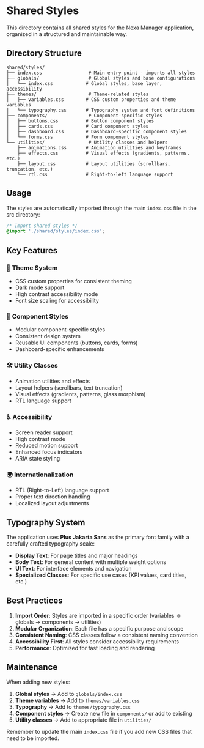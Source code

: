# Shared Styles

This directory contains all shared styles for the Nexa Manager application, organized in a structured and maintainable way.

## Directory Structure

```
shared/styles/
├── index.css                 # Main entry point - imports all styles
├── globals/                  # Global styles and base configurations
│   └── index.css            # Global styles, base layer, accessibility
├── themes/                   # Theme-related styles
│   ├── variables.css        # CSS custom properties and theme variables
│   └── typography.css       # Typography system and font definitions
├── components/               # Component-specific styles
│   ├── buttons.css          # Button component styles
│   ├── cards.css            # Card component styles
│   ├── dashboard.css        # Dashboard-specific component styles
│   └── forms.css            # Form component styles
└── utilities/                # Utility classes and helpers
    ├── animations.css       # Animation utilities and keyframes
    ├── effects.css          # Visual effects (gradients, patterns, etc.)
    ├── layout.css           # Layout utilities (scrollbars, truncation, etc.)
    └── rtl.css              # Right-to-left language support
```

## Usage

The styles are automatically imported through the main `index.css` file in the src directory:

```css
/* Import shared styles */
@import './shared/styles/index.css';
```

## Key Features

### 🎨 **Theme System**
- CSS custom properties for consistent theming
- Dark mode support
- High contrast accessibility mode
- Font size scaling for accessibility

### 🧩 **Component Styles**
- Modular component-specific styles
- Consistent design system
- Reusable UI components (buttons, cards, forms)
- Dashboard-specific enhancements

### 🛠 **Utility Classes**
- Animation utilities and effects
- Layout helpers (scrollbars, text truncation)
- Visual effects (gradients, patterns, glass morphism)
- RTL language support

### ♿ **Accessibility**
- Screen reader support
- High contrast mode
- Reduced motion support
- Enhanced focus indicators
- ARIA state styling

### 🌍 **Internationalization**
- RTL (Right-to-Left) language support
- Proper text direction handling
- Localized layout adjustments

## Typography System

The application uses **Plus Jakarta Sans** as the primary font family with a carefully crafted typography scale:

- **Display Text**: For page titles and major headings
- **Body Text**: For general content with multiple weight options
- **UI Text**: For interface elements and navigation
- **Specialized Classes**: For specific use cases (KPI values, card titles, etc.)

## Best Practices

1. **Import Order**: Styles are imported in a specific order (variables → globals → components → utilities)
2. **Modular Organization**: Each file has a specific purpose and scope
3. **Consistent Naming**: CSS classes follow a consistent naming convention
4. **Accessibility First**: All styles consider accessibility requirements
5. **Performance**: Optimized for fast loading and rendering

## Maintenance

When adding new styles:

1. **Global styles** → Add to `globals/index.css`
2. **Theme variables** → Add to `themes/variables.css`
3. **Typography** → Add to `themes/typography.css`
4. **Component styles** → Create new file in `components/` or add to existing
5. **Utility classes** → Add to appropriate file in `utilities/`

Remember to update the main `index.css` file if you add new CSS files that need to be imported.